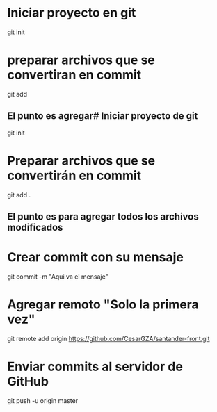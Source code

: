 # Iniciar proyecto en git
git init
# preparar archivos que se convertiran en commit
git add
 ## El punto es agregar# Iniciar proyecto de git
git init

# Preparar archivos que se convertirán en commit
git add .
## El punto es para agregar todos los archivos modificados

# Crear commit con su mensaje
git commit -m "Aqui va el mensaje"

# Agregar remoto "Solo la primera vez"
git remote add origin https://github.com/CesarGZA/santander-front.git

# Enviar commits al servidor de GitHub
git push -u origin master 